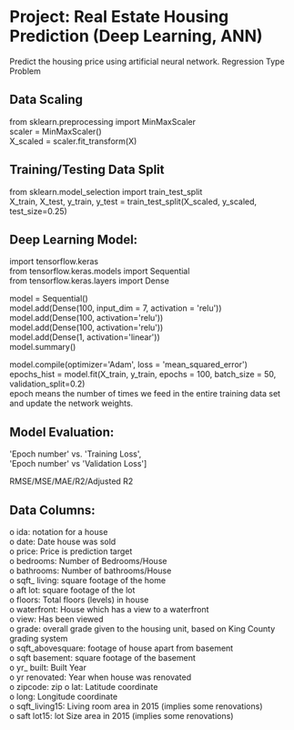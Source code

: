 # Project: Real Estate Housing Prediction (Deep Learning, ANN)
Predict the housing price using artificial neural network. Regression Type Problem 

## Data Scaling </br>
from sklearn.preprocessing import MinMaxScaler </br>
scaler = MinMaxScaler() </br>
X_scaled = scaler.fit_transform(X) </br>

## Training/Testing Data Split </br>
from sklearn.model_selection import train_test_split </br>
X_train, X_test, y_train, y_test = train_test_split(X_scaled, y_scaled, test_size=0.25)


## Deep Learning Model: </br>
import tensorflow.keras  </br>
from tensorflow.keras.models import Sequential </br>
from tensorflow.keras.layers import Dense </br>

model = Sequential() </br> 
model.add(Dense(100, input_dim = 7, activation = 'relu')) </br>
model.add(Dense(100, activation='relu')) </br>
model.add(Dense(100, activation='relu')) </br>
model.add(Dense(1, activation='linear')) </br>
model.summary()

model.compile(optimizer='Adam', loss = 'mean_squared_error') </br>
epochs_hist = model.fit(X_train, y_train, epochs = 100, batch_size = 50, validation_split=0.2)  </br>
epoch means the number of times we feed in the entire training data set and update the network weights. </br>


## Model Evaluation: </br> 
'Epoch number' vs. 'Training Loss',  </br>
'Epoch number' vs 'Validation Loss'] </br>

RMSE/MSE/MAE/R2/Adjusted R2 </br>

## Data Columns: </br>
o ida: notation for a house </br>
o date: Date house was sold  </br>
o price: Price is prediction target </br>
o bedrooms: Number of Bedrooms/House  </br>
o bathrooms: Number of bathrooms/House  </br>
o sqft_ living: square footage of the home </br>
o aft lot: square footage of the lot </br>
o floors: Total floors (levels) in house </br>
o waterfront: House which has a view to a waterfront </br>
o view: Has been viewed </br>
o grade: overall grade given to the housing unit, based on King County grading system </br>
o sqft_abovesquare: footage of house apart from basement </br>
o sqft basement: square footage of the basement </br>
o yr_ built: Built Year </br>
o yr renovated: Year when house was renovated </br>
o zipcode: zip o lat: Latitude coordinate </br>
o long: Longitude coordinate </br>
o sqft_living15: Living room area in 2015 (implies some renovations) </br>
o saft lot15: lot Size area in 2015 (implies some renovations) </br>
